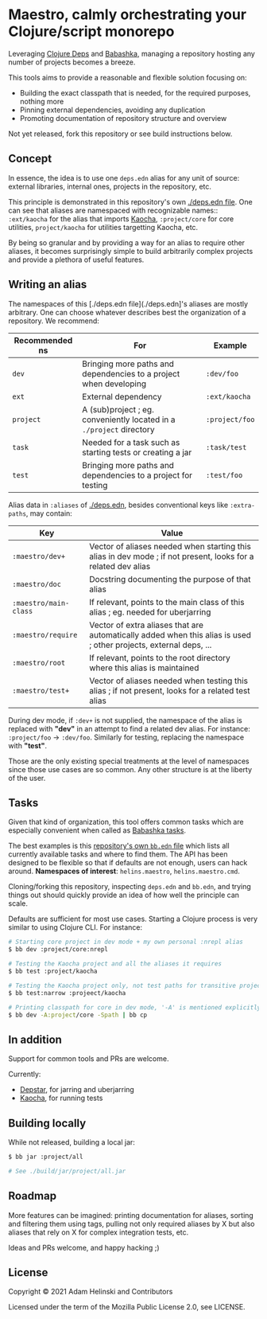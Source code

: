 # Maestro, calmly orchestrating your Clojure/script monorepo

Leveraging [Clojure Deps](https://clojure.org/guides/deps_and_cli) and [Babashka](https://github.com/babashka/babashka), managing a repository
hosting any number of projects becomes a breeze.

This tools aims to provide a reasonable and flexible solution focusing on:

- Building the exact classpath that is needed, for the required purposes, nothing more
- Pinning external dependencies, avoiding any duplication
- Promoting documentation of repository structure and overview

Not yet released, fork this repository or see build instructions below.


## Concept

In essence, the idea is to use one `deps.edn` alias for any unit of source: external libraries, internal ones, projects in the repository, etc.

This principle is demonstrated in this repository's own [./deps.edn file](./deps.edn). One can see that aliases are namespaced with recognizable names::
`:ext/kaocha` for the alias that imports [Kaocha](https://github.com/lambdaisland/kaocha), `:project/core` for core utilities, `project/kaocha` for
utilities targetting Kaocha, etc.

By being so granular and by providing a way for an alias to require other aliases, it becomes surprisingly simple to build arbitrarily complex projects
and provide a plethora of useful features.


## Writing an alias

The namespaces of this [./deps.edn file](./deps.edn]'s aliases are mostly arbitrary. One can choose whatever describes best the organization of a repository. We
recommend:

| Recommended ns | For | Example |
|---|---|---|
| `dev` | Bringing more paths and dependencies to a project when developing | `:dev/foo` |
| `ext` | External dependency | `:ext/kaocha` |
| `project` | A (sub)project ; eg. conveniently located in a `./project` directory | `:project/foo` |
| `task` | Needed for a task such as starting tests or creating a jar | `:task/test` |
| `test` | Bringing more paths and dependencies to a project for testing | `:test/foo` |

Alias data in `:aliases` of [./deps.edn](./deps.edn), besides conventional keys like `:extra-paths`, may contain:

| Key | Value |
|---|---|
| `:maestro/dev+` | Vector of aliases needed when starting this alias in dev mode ; if not present, looks for a related dev alias |
| `:maestro/doc` | Docstring documenting the purpose of that alias |
| `:maestro/main-class` | If relevant, points to the main class of this alias ; eg. needed for uberjarring |
| `:maestro/require` | Vector of extra aliases that are automatically added when this alias is used ; other projects, external deps, ... |
| `:maestro/root` | If relevant, points to the root directory where this alias is maintained |
| `:maestro/test+` | Vector of aliases needed when testing this alias ; if not present, looks for a related test alias |

During dev mode, if `:dev+` is not supplied, the namespace of the alias is replaced with **"dev"** in an attempt to find a related dev alias.
For instance: `:project/foo` -> `:dev/foo`. Similarly for testing, replacing the namespace with **"test"**.

Those are the only existing special treatments at the level of namespaces since those use cases are so common. Any other structure is at the
liberty of the user.


## Tasks

Given that kind of organization, this tool offers common tasks which are especially convenient when called as [Babashka tasks](https://book.babashka.org/#tasks).

The best examples is this [repository's own `bb.edn` file](./bb.edn) which lists all currently available tasks and where to find them.
The API has been designed to be flexible so that if defaults are not enough, users can hack around. **Namespaces of interest**: `helins.maestro`, `helins.maestro.cmd`.

Cloning/forking this repository, inspecting `deps.edn` and `bb.edn`, and trying things out should quickly provide an idea of how well the principle 
can scale.

Defaults are sufficient for most use cases. Starting a Clojure process is very similar to using Clojure CLI. For instance:

```bash
# Starting core project in dev mode + my own personal :nrepl alias
$ bb dev :project/core:nrepl

# Testing the Kaocha project and all the aliases it requires
$ bb test :project/kaocha

# Testing the Kaocha project only, not test paths for transitive projects
$ bb test:narrow :projeect/kaocha

# Printing classpath for core in dev mode, '-A' is mentioned explicitly
$ bb dev -A:project/core -Spath | bb cp
```


## In addition

Support for common tools and PRs are welcome.

Currently:

- [Depstar](./project/depstar), for jarring and uberjarring
- [Kaocha](./project/kaocha), for running tests


## Building locally

While not released, building a local jar:

```bash
$ bb jar :project/all

# See ./build/jar/project/all.jar
```


## Roadmap

More features can be imagined: printing documentation for aliases, sorting and filtering them using tags, pulling not only required aliases by X but also
aliases that rely on X for complex integration tests, etc.

Ideas and PRs welcome, and happy hacking ;)


## License

Copyright © 2021 Adam Helinski and Contributors

Licensed under the term of the Mozilla Public License 2.0, see LICENSE.
